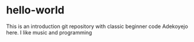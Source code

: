 # hello-world
This is an introduction git repository with classic beginner code
Adekoyejo here. I like music and programming
